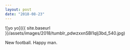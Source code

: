 ```yaml
---
layout: post
date: "2018-08-23"
---
```


![yo yo]({{ site.baseurl }}/assets/images/2018/tumblr_pdwzxxnSBl1qlj3bd_540.jpg)

New football. Happy man.
